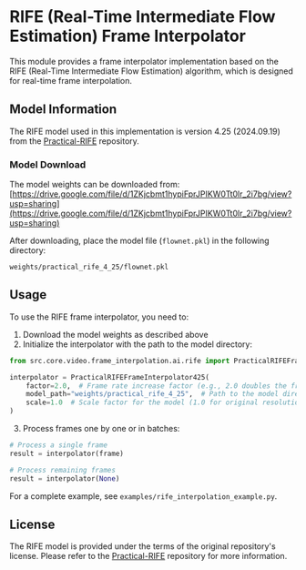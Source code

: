 # RIFE (Real-Time Intermediate Flow Estimation) Frame Interpolator

This module provides a frame interpolator implementation based on the RIFE (Real-Time Intermediate Flow Estimation) algorithm, which is designed for real-time frame interpolation.

## Model Information

The RIFE model used in this implementation is version 4.25 (2024.09.19) from the [Practical-RIFE](https://github.com/hzwer/Practical-RIFE/tree/main) repository.

### Model Download

The model weights can be downloaded from:
[https://drive.google.com/file/d/1ZKjcbmt1hypiFprJPIKW0Tt0lr_2i7bg/view?usp=sharing](https://drive.google.com/file/d/1ZKjcbmt1hypiFprJPIKW0Tt0lr_2i7bg/view?usp=sharing)

After downloading, place the model file (`flownet.pkl`) in the following directory:
```
weights/practical_rife_4_25/flownet.pkl
```

## Usage

To use the RIFE frame interpolator, you need to:

1. Download the model weights as described above
2. Initialize the interpolator with the path to the model directory:

```python
from src.core.video.frame_interpolation.ai.rife import PracticalRIFEFrameInterpolator425

interpolator = PracticalRIFEFrameInterpolator425(
    factor=2.0,  # Frame rate increase factor (e.g., 2.0 doubles the frame rate)
    model_path="weights/practical_rife_4_25",  # Path to the model directory
    scale=1.0  # Scale factor for the model (1.0 for original resolution)
)
```

3. Process frames one by one or in batches:

```python
# Process a single frame
result = interpolator(frame)

# Process remaining frames
result = interpolator(None)
```

For a complete example, see `examples/rife_interpolation_example.py`.

## License

The RIFE model is provided under the terms of the original repository's license. Please refer to the [Practical-RIFE](https://github.com/hzwer/Practical-RIFE/tree/main) repository for more information. 